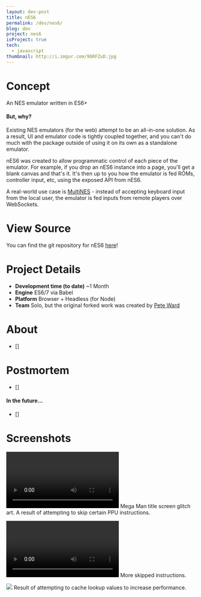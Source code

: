 ```yaml
---
layout: dev-post
title: nES6
permalink: /dev/nes6/
blog: dev
project: nes6
isProject: true
tech:
  - javascript
thumbnail: http://i.imgur.com/9bRFZuD.jpg
---
```


# Concept

An NES emulator written in ES6+

#### But, why?

Existing NES emulators (for the web) attempt to be an all-in-one solution. As a result, UI and emulator code is tightly coupled together, and you can't do much with the package outside of using it on its own as a standalone emulator.

nES6 was created to allow programmatic control of each piece of the emulator. For example, if you drop an nES6 instance into a page, you'll get a blank canvas and that's it. It's then up to you how the emulator is fed ROMs, controller input, etc, using the exposed API from nES6.

A real-world use case is [MultiNES](/MultiNES) - instead of accepting keyboard input from the local user, the emulator is fed inputs from remote players over WebSockets.

# View Source

You can find the git repository for nES6 [here](https://github.com/andymikulski/nes6)!

# Project Details

- **Development time (to date)** ~1 Month
- **Engine** ES6/7 via Babel
- **Platform** Browser + Headless (for Node)
- **Team** Solo, but the original forked work was created by [Pete Ward](https://github.com/peteward44)

# About

- []

# Postmortem

- []

#### In the future...

- []


# Screenshots

<video src="https://i.imgur.com/sITDVfI.mp4" loop controls></video>
<span>Mega Man title screen glitch art. A result of attempting to skip certain PPU instructions.</span>

<video src="https://i.imgur.com/63VVbmz.mp4" loop controls></video>
<span>More skipped instructions.</span>

<img src="http://i.imgur.com/2CEXB1E.jpg" />
<span>Result of attempting to cache lookup values to increase performance.</span>
